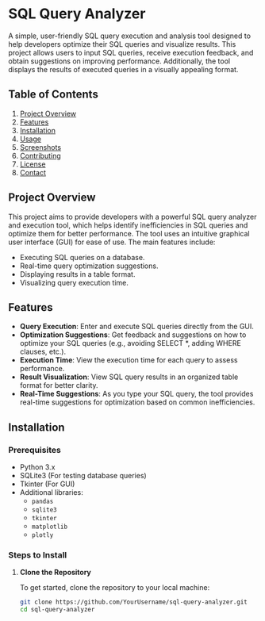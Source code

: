 # SQL Query Analyzer

A simple, user-friendly SQL query execution and analysis tool designed to help developers optimize their SQL queries and visualize results. This project allows users to input SQL queries, receive execution feedback, and obtain suggestions on improving performance. Additionally, the tool displays the results of executed queries in a visually appealing format.

## Table of Contents
1. [Project Overview](#project-overview)
2. [Features](#features)
3. [Installation](#installation)
4. [Usage](#usage)
5. [Screenshots](#screenshots)
6. [Contributing](#contributing)
7. [License](#license)
8. [Contact](#contact)

## Project Overview

This project aims to provide developers with a powerful SQL query analyzer and execution tool, which helps identify inefficiencies in SQL queries and optimize them for better performance. The tool uses an intuitive graphical user interface (GUI) for ease of use. The main features include:

- Executing SQL queries on a database.
- Real-time query optimization suggestions.
- Displaying results in a table format.
- Visualizing query execution time.

## Features

- **Query Execution**: Enter and execute SQL queries directly from the GUI.
- **Optimization Suggestions**: Get feedback and suggestions on how to optimize your SQL queries (e.g., avoiding SELECT *, adding WHERE clauses, etc.).
- **Execution Time**: View the execution time for each query to assess performance.
- **Result Visualization**: View SQL query results in an organized table format for better clarity.
- **Real-Time Suggestions**: As you type your SQL query, the tool provides real-time suggestions for optimization based on common inefficiencies.
  
## Installation

### Prerequisites

- Python 3.x
- SQLite3 (For testing database queries)
- Tkinter (For GUI)
- Additional libraries:
  - `pandas`
  - `sqlite3`
  - `tkinter`
  - `matplotlib`
  - `plotly`

### Steps to Install

1. **Clone the Repository**

   To get started, clone the repository to your local machine:

   ```bash
   git clone https://github.com/YourUsername/sql-query-analyzer.git
   cd sql-query-analyzer
